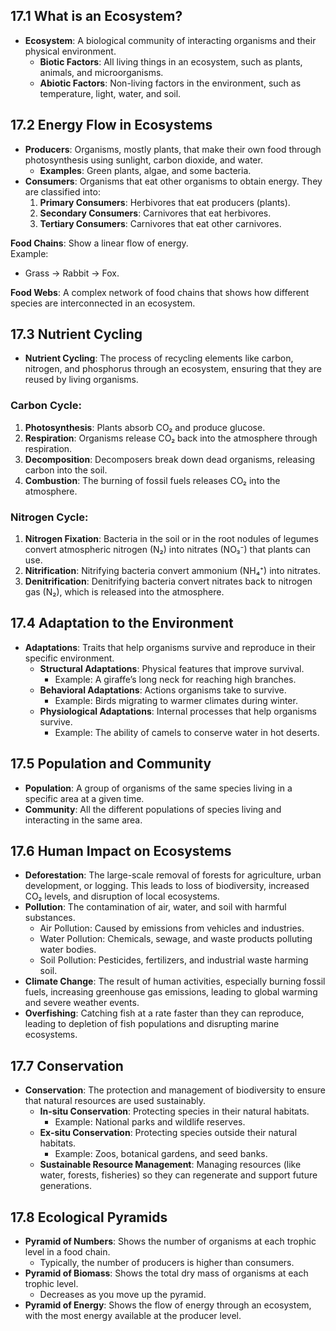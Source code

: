 ## 17.1 What is an Ecosystem?
- **Ecosystem**: A biological community of interacting organisms and their physical environment.
  - **Biotic Factors**: All living things in an ecosystem, such as plants, animals, and microorganisms.
  - **Abiotic Factors**: Non-living factors in the environment, such as temperature, light, water, and soil.

## 17.2 Energy Flow in Ecosystems
- **Producers**: Organisms, mostly plants, that make their own food through photosynthesis using sunlight, carbon dioxide, and water. 
  - **Examples**: Green plants, algae, and some bacteria.
- **Consumers**: Organisms that eat other organisms to obtain energy. They are classified into:
  1. **Primary Consumers**: Herbivores that eat producers (plants).
  2. **Secondary Consumers**: Carnivores that eat herbivores.
  3. **Tertiary Consumers**: Carnivores that eat other carnivores.

**Food Chains**: Show a linear flow of energy.  
Example:  
- Grass → Rabbit → Fox.

**Food Webs**: A complex network of food chains that shows how different species are interconnected in an ecosystem.

## 17.3 Nutrient Cycling
- **Nutrient Cycling**: The process of recycling elements like carbon, nitrogen, and phosphorus through an ecosystem, ensuring that they are reused by living organisms.
  
### Carbon Cycle:
1. **Photosynthesis**: Plants absorb CO₂ and produce glucose.
2. **Respiration**: Organisms release CO₂ back into the atmosphere through respiration.
3. **Decomposition**: Decomposers break down dead organisms, releasing carbon into the soil.
4. **Combustion**: The burning of fossil fuels releases CO₂ into the atmosphere.

### Nitrogen Cycle:
1. **Nitrogen Fixation**: Bacteria in the soil or in the root nodules of legumes convert atmospheric nitrogen (N₂) into nitrates (NO₃⁻) that plants can use.
2. **Nitrification**: Nitrifying bacteria convert ammonium (NH₄⁺) into nitrates.
3. **Denitrification**: Denitrifying bacteria convert nitrates back to nitrogen gas (N₂), which is released into the atmosphere.

## 17.4 Adaptation to the Environment
- **Adaptations**: Traits that help organisms survive and reproduce in their specific environment.
  - **Structural Adaptations**: Physical features that improve survival.
    - Example: A giraffe’s long neck for reaching high branches.
  - **Behavioral Adaptations**: Actions organisms take to survive.
    - Example: Birds migrating to warmer climates during winter.
  - **Physiological Adaptations**: Internal processes that help organisms survive.
    - Example: The ability of camels to conserve water in hot deserts.

## 17.5 Population and Community
- **Population**: A group of organisms of the same species living in a specific area at a given time.
- **Community**: All the different populations of species living and interacting in the same area.

## 17.6 Human Impact on Ecosystems
- **Deforestation**: The large-scale removal of forests for agriculture, urban development, or logging. This leads to loss of biodiversity, increased CO₂ levels, and disruption of local ecosystems.
- **Pollution**: The contamination of air, water, and soil with harmful substances.  
  - Air Pollution: Caused by emissions from vehicles and industries.
  - Water Pollution: Chemicals, sewage, and waste products polluting water bodies.
  - Soil Pollution: Pesticides, fertilizers, and industrial waste harming soil.
- **Climate Change**: The result of human activities, especially burning fossil fuels, increasing greenhouse gas emissions, leading to global warming and severe weather events.
- **Overfishing**: Catching fish at a rate faster than they can reproduce, leading to depletion of fish populations and disrupting marine ecosystems.

## 17.7 Conservation
- **Conservation**: The protection and management of biodiversity to ensure that natural resources are used sustainably.
  - **In-situ Conservation**: Protecting species in their natural habitats.
    - Example: National parks and wildlife reserves.
  - **Ex-situ Conservation**: Protecting species outside their natural habitats.
    - Example: Zoos, botanical gardens, and seed banks.
  - **Sustainable Resource Management**: Managing resources (like water, forests, fisheries) so they can regenerate and support future generations.

## 17.8 Ecological Pyramids
- **Pyramid of Numbers**: Shows the number of organisms at each trophic level in a food chain.
  - Typically, the number of producers is higher than consumers.
- **Pyramid of Biomass**: Shows the total dry mass of organisms at each trophic level.
  - Decreases as you move up the pyramid.
- **Pyramid of Energy**: Shows the flow of energy through an ecosystem, with the most energy available at the producer level.
